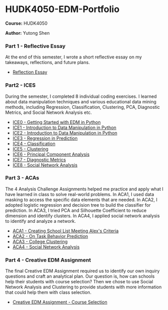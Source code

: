 # HUDK4050-EDM-Portfolio

**Course:** HUDK4050

**Author:** Yutong Shen

### Part 1 - Reflective Essay

At the end of this semester, I wrote a short reflective essay on my takeaways, reflections, and future plans.

* [Reflection Essay](https://github.com/yutongs1202/HUDK4050-EDM-Portfolio/blob/main/Reflective%20Essay/HUDK4050%20Reflection%20Essay.pdf)

### Part2 - ICES

During the semester, I completed 8 individual coding exercises. I learned about data manipulation techniques and various educational data mining methods, including Regression, Classification, Clustering, PCA, Diagnostic Metrics, and Social Network Analysis etc.


* [ICE0 - Getting Started with EDM in Python](https://github.com/yutongs1202/HUDK4050-EDM-Portfolio/blob/main/ICEs/ICE0.ipynb)
* [ICE1 - Introduction to Data Manipulation in Python](https://github.com/yutongs1202/HUDK4050-EDM-Portfolio/blob/main/ICEs/ICE1.ipynb)
* [ICE2 - Introduction to Data Manipulation in Python](https://github.com/yutongs1202/HUDK4050-EDM-Portfolio/blob/main/ICEs/ICE2.ipynb)
* [ICE3 - Regression in Prediction](https://github.com/yutongs1202/HUDK4050-EDM-Portfolio/blob/main/ICEs/ICE3.ipynb)
* [ICE4 - Classification](https://github.com/yutongs1202/HUDK4050-EDM-Portfolio/blob/main/ICEs/ICE4.ipynb)
* [ICE5 - Clustering](https://github.com/yutongs1202/HUDK4050-EDM-Portfolio/blob/main/ICEs/ICE5.ipynb)
* [ICE6 - Principal Component Analysis](https://github.com/yutongs1202/HUDK4050-EDM-Portfolio/blob/main/ICEs/ICE6.ipynb)
* [ICE7 - Diagnostic Metrics](https://github.com/yutongs1202/HUDK4050-EDM-Portfolio/blob/main/ICEs/ICE7.ipynb)
* [ICE8 - Social Network Analysis](https://github.com/yutongs1202/HUDK4050-EDM-Portfolio/blob/main/ICEs/ICE8.ipynb)

### Part 3 - ACAs

The 4 Analysis Challenge Assignments helped me practice and apply what I have learned in class to solve real-world problems. In ACA1, I used data masking to access the specific data elements that are needed. In ACA2, I adopted logistic regression and decision tree to build the classifier for prediction. In ACA3, I tried PCA and Silhouette Coefficient to reduce dimension and identify clusters. In ACA4, I applied social network analysis to identify and analyze a network.

* [ACA1 - Creating School List Meeting Alex's Criteria](https://github.com/yutongs1202/HUDK4050-EDM-Portfolio/blob/main/ACAs/ACA1%20-%20Creating%20School%20List%20Meeting%20Alex's%20Criteria.ipynb)
* [ACA2 - On Task Behavior Prediction](https://github.com/yutongs1202/HUDK4050-EDM-Portfolio/blob/main/ACAs/ACA2%20-%20On%20Task%20Behavior%20Prediction.ipynb)
* [ACA3 - College Clustering](https://github.com/yutongs1202/HUDK4050-EDM-Portfolio/blob/main/ACAs/ACA3%20-%20College%20Clustering.ipynb)
* [ACA4 - Social Network Analysis](https://github.com/yutongs1202/HUDK4050-EDM-Portfolio/blob/main/ACAs/ACA4%20-%20Social%20Network%20Analysis.ipynb)

### Part 4 - Creative EDM Assignment

The final Creative EDM Assignment required us to identify our own inquiry questions and craft an analytical plan. Our question is, how can schools help their students with course selection? Then we chose to use Social Network Analysis and Clustering to provide students with more information that could help them with class selection.

* [Creative EDM Assignment - Course Selection](https://github.com/yutongs1202/HUDK4050-EDM-Portfolio/blob/main/Creative%20EDM%20Assignment/Creative%20EDM%20Assignment%20-%20Courses%20Selection.pdf)
